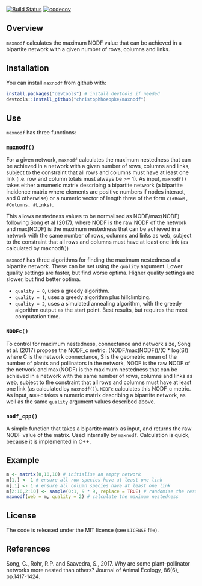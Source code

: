 
<!-- README.md is generated from README.Rmd. Please edit that file -->

[![Build
Status](https://travis-ci.org/christophhoeppke/maxnodf.svg?branch=master)](https://travis-ci.org/christophhoeppke/maxnodf)
[![codecov](https://codecov.io/gh/christophhoeppke/maxnodf/branch/master/graph/badge.svg)](https://codecov.io/gh/christophhoeppke/maxnodf)

## Overview

`maxnodf` calculates the maximum NODF value that can be achieved in a
bipartite network with a given number of rows, columns and links.

## Installation

You can install `maxnodf` from github with:

``` r
install.packages("devtools") # install devtools if needed
devtools::install_github("christophhoeppke/maxnodf")
```

## Use

`maxnodf` has three functions:

### `maxnodf()`

For a given network, `maxnodf` calculates the maximum nestedness that
can be achieved in a network with a given number of rows, columns and
links, subject to the constraint that all rows and columns must have at
least one link (i.e. row and column totals must always be \>= 1). As
input, `maxnodf()` takes either a numeric matrix describing a bipartite
network (a bipartite incidence matrix where elements are positive
numbers if nodes interact, and 0 otherwise) or a numeric vector of
length three of the form `c(#Rows, #Columns, #Links)`.

This allows nestedness values to be normalised as NODF/max(NODF)
following Song et al (2017), where NODF is the raw NODF of the network
and max(NODF) is the maximum nestedness that can be achieved in a
network with the same number of rows, columns and links as web, subject
to the constraint that all rows and columns must have at least one link
(as calculated by maxnodf())

`maxnodf` has three algorithms for finding the maximum nestedness of a
bipartite network. These can be set using the `quality` argument. Lower
quality settings are faster, but find worse optima. Higher quality
settings are slower, but find better optima.

  - `quality = 0`, uses a greedy algorithm.
  - `quality = 1`, uses a greedy algorithm plus hillclimbing.
  - `quality = 2`, uses a simulated annealing algorithm, with the greedy
    algorithm output as the start point. Best results, but requires the
    most computation time.

### `NODFc()`

To control for maximum nestedness, connectance and network size, Song et
al. (2017) propose the NODF\_c metric: (NODF/max(NODF))/(C \* log(S))
where C is the network connectance, S is the geometric mean of the
number of plants and pollinators in the network, NODF is the raw NODF of
the network and max(NODF) is the maximum nestedness that can be achieved
in a network with the same number of rows, columns and links as web,
subject to the constraint that all rows and columns must have at least
one link (as calculated by `maxnodf()`). `NODFc` calculates this NODF\_c
metric. As input, `NODFc` takes a numeric matrix describing a bipartite
network, as well as the same `quality` argument values described above.

### `nodf_cpp()`

A simple function that takes a bipartite matrix as input, and returns
the raw NODF value of the matrix. Used internally by `maxnodf`.
Calculation is quick, because it is implemented in C++.

## Example

``` r
m <- matrix(0,10,10) # initialise an empty network
m[1,] <- 1 # ensure all row species have at least one link
m[,1] <- 1 # ensure all column species have at least one link
m[2:10,2:10] <- sample(0:1, 9 * 9, replace = TRUE) # randomise the rest of the matrix
maxnodf(web = m, quality = 2) # calculate the maximum nestedness
```

## License

The code is released under the MIT license (see `LICENSE` file).

## References

Song, C., Rohr, R.P. and Saavedra, S., 2017. Why are some
plant–pollinator networks more nested than others? Journal of Animal
Ecology, 86(6), pp.1417-1424.
